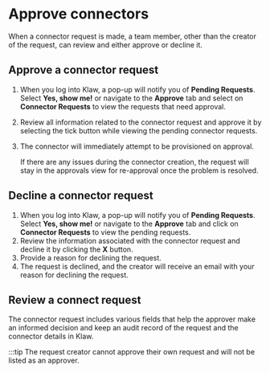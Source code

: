 # Approve connectors

When a connector request is made, a team member, other than the creator
of the request, can review and either approve or decline it.

## Approve a connector request

1.  When you log into Klaw, a pop-up will notify you of **Pending
    Requests**. Select **Yes, show me!** or navigate to the **Approve**
    tab and select on **Connector Requests** to view the requests that
    need approval.
2.  Review all information related to the connector request and approve
    it by selecting the tick button while viewing the pending connector
    requests.
 
3. The connector will immediately attempt to be provisioned on
    approval.

    If there are any issues during the connector creation, the request will stay in the approvals view for re-approval once the problem is resolved.

## Decline a connector request

1.  When you log into Klaw, a pop-up will notify you of **Pending
    Requests**. Select **Yes, show me!** or navigate to the **Approve**
    tab and click on **Connector Requests** to view the pending
    requests.
2.  Review the information associated with the connector request and
    decline it by clicking the **X** button.
3.  Provide a reason for declining the request.
4.  The request is declined, and the creator will receive an email with
    your reason for declining the request.

## Review a connect request

The connector request includes various fields that help the approver
make an informed decision and keep an audit record of the request and
the connector details in Klaw.

:::tip
The request creator cannot approve their own request and will not be
listed as an approver.


